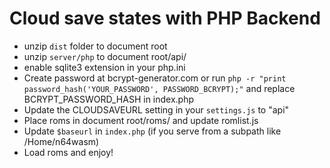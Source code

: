 # Cloud save states with PHP Backend

- unzip `dist` folder to document root
- unzip `server/php` to document root/api/
- enable sqlite3 extension in your php.ini
- Create password at bcrypt-generator.com or run `php -r "print password_hash('YOUR_PASSWORD', PASSWORD_BCRYPT);"` and replace BCRYPT_PASSWORD_HASH in index.php
- Update the CLOUDSAVEURL setting in your `settings.js` to "api"
- Place roms in document root/roms/ and update romlist.js
- Update `$baseurl` in `index.php` (if you serve from a subpath like /Home/n64wasm)
- Load roms and enjoy!
